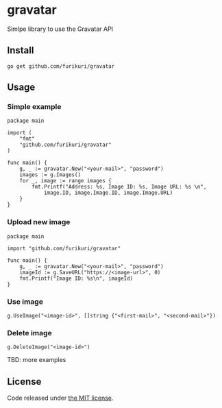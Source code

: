 # gravatar
Simlpe library to use the Gravatar API

## Install
```
go get github.com/furikuri/gravatar
```

## Usage
### Simple example
```
package main

import (
	"fmt"
	"github.com/furikuri/gravatar"
)

func main() {
	g, _ := gravatar.New("<your-mail>", "password")
	images := g.Images()
	for _, image := range images {
		fmt.Printf("Address: %s, Image ID: %s, Image URL: %s \n", 
			image.ID, image.Image.ID, image.Image.URL)
	}
}
```

### Upload new image
```
package main

import "github.com/furikuri/gravatar"

func main() {
	g, _ := gravatar.New("<your-mail>", "password")
	imageId := g.SaveURL("https://<image-url>", 0)
	fmt.Printf("Image ID: %s\n", imageId)
}
```

### Use image
```
g.UseImage("<image-id>", []string {"<first-mail>", "<second-mail>"})
```

### Delete image
```
g.DeleteImage("<image-id>")
```

TBD: more examples

## License
Code released under [the MIT license](https://github.com/FuriKuri/gravatar/blob/master/LICENSE).